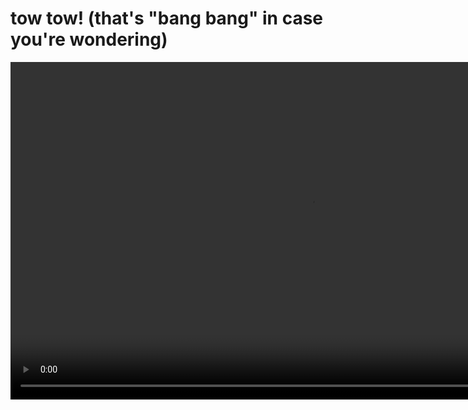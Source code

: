 # tow tow! (that's "bang bang" in case you're wondering)

<video width="960" height="540" controls>
  <source src="demo.mp4" type="video/mp4">
  <source src="demo.ogv" type="video/ogg">
Your browser does not support the video tag.
</video> 

